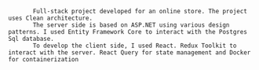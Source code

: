            Full-stack project developed for an online store. The project uses Clean architecture.  
           The server side is based on ASP.NET using various design patterns. I used Entity Framework Core to interact with the Postgres Sql database.
           To develop the client side, I used React. Redux Toolkit to interact with the server. React Query for state management and Docker for containerization
